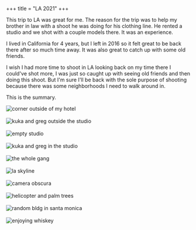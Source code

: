 +++
title = "LA 2021"
+++

This trip to LA was great for me.  The reason for the trip was to help my brother in law with a shoot he was doing for his clothing line.  He rented a studio and we shot with a couple models there.  It was an experience. 

I lived in California for 4 years, but I left in 2016 so it felt great to be back there after so much time away.  It was also great to catch up with some old friends. 

I wish I had more time to shoot in LA looking back on my time there I could've shot more, I was just so caught up with seeing old friends and then doing this shoot.  But I'm sure I'll be back with the sole purpose of shooting because there was some neighborhoods I need to walk around in.

This is the summary.

![corner outside of my hotel](/images/photography/la/DSCF6553.JPG)  
<br>
![kuka and greg outside the studio](/images/photography/la/DSCF6556.JPG)  
<br>
![empty studio](/images/photography/la/DSCF6561.JPG)  
<br>
![kuka and greg in the studio](/images/photography/la/DSCF6584.JPG)  
<br>
![the whole gang](/images/photography/la/DSCF6840.JPG)  
<br>
![la skyline](/images/photography/la/DSCF7073.JPG)  
<br>
![camera obscura](/images/photography/la/DSCF7123.JPG)  
<br>
![helicopter and palm trees](/images/photography/la/DSCF7124.JPG)  
<br>
![random bldg in santa monica](/images/photography/la/DSCF7127.JPG)  
<br>
![enjoying whiskey](/images/photography/la/DSCF7616.JPG)  
<br>
